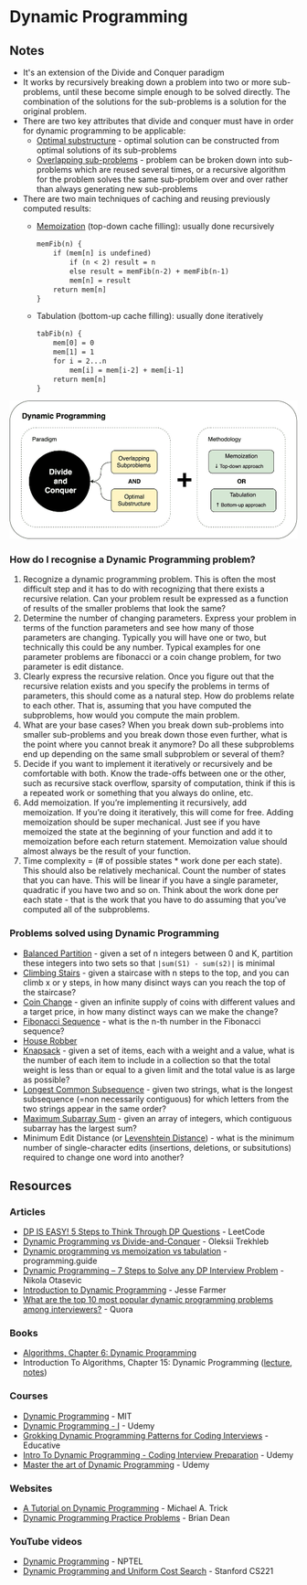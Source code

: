 # Dynamic Programming

## Notes

* It's an extension of the Divide and Conquer paradigm
* It works by recursively breaking down a problem into two or more sub-problems, until these become simple enough to be solved directly. The combination of the solutions for the sub-problems is a solution for the original problem.
* There are two key attributes that divide and conquer must have in order for dynamic programming to be applicable:
  * [Optimal substructure](https://en.wikipedia.org/wiki/Optimal\_substructure) - optimal solution can be constructed from optimal solutions of its sub-problems
  * [Overlapping sub-problems](https://en.wikipedia.org/wiki/Overlapping\_subproblems) - problem can be broken down into sub-problems which are reused several times, or a recursive algorithm for the problem solves the same sub-problem over and over rather than always generating new sub-problems
* There are two main techniques of caching and reusing previously computed results:
  *   [Memoization](https://www.wikiwand.com/en/Memoization) (top-down cache filling): usually done recursively

      ```
      memFib(n) {
          if (mem[n] is undefined)
              if (n < 2) result = n
              else result = memFib(n-2) + memFib(n-1)
              mem[n] = result
          return mem[n]
      }
      ```
  *   Tabulation (bottom-up cache filling): usually done iteratively

      ```
      tabFib(n) {
          mem[0] = 0
          mem[1] = 1
          for i = 2...n
              mem[i] = mem[i-2] + mem[i-1]
          return mem[n]
      }
      ```

![](<../../.gitbook/assets/immagine (4).png>)

### How do I recognise a Dynamic Programming problem?

1. Recognize a dynamic programming problem. This is often the most difficult step and it has to do with recognizing that there exists a recursive relation. Can your problem result be expressed as a function of results of the smaller problems that look the same?
2. Determine the number of changing parameters. Express your problem in terms of the function parameters and see how many of those parameters are changing. Typically you will have one or two, but technically this could be any number. Typical examples for one parameter problems are fibonacci or a coin change problem, for two parameter is edit distance.
3. Clearly express the recursive relation. Once you figure out that the recursive relation exists and you specify the problems in terms of parameters, this should come as a natural step. How do problems relate to each other. That is, assuming that you have computed the subproblems, how would you compute the main problem.
4. What are your base cases? When you break down sub-problems into smaller sub-problems and you break down those even further, what is the point where you cannot break it anymore? Do all these subproblems end up depending on the same small subproblem or several of them?
5. Decide if you want to implement it iteratively or recursively and be comfortable with both. Know the trade-offs between one or the other, such as recursive stack overflow, sparsity of computation, think if this is a repeated work or something that you always do online, etc.
6. Add memoization. If you’re implementing it recursively, add memoization. If you’re doing it iteratively, this will come for free. Adding memoization should be super mechanical. Just see if you have memoized the state at the beginning of your function and add it to memoization before each return statement. Memoization value should almost always be the result of your function.
7. Time complexity = (# of possible states \* work done per each state). This should also be relatively mechanical. Count the number of states that you can have. This will be linear if you have a single parameter, quadratic if you have two and so on. Think about the work done per each state - that is the work that you have to do assuming that you’ve computed all of the subproblems.

### Problems solved using Dynamic Programming

* [Balanced Partition](https://www.wikiwand.com/en/Partition\_problem) - given a set of n integers between 0 and K, partition these integers into two sets so that `|sum(S1) - sum(s2)|` is minimal
* [Climbing Stairs](https://leetcode.com/problems/climbing-stairs/description/) - given a staircase with n steps to the top, and you can climb x or y steps, in how many disinct ways can you reach the top of the staircase?
* [Coin Change](https://www.wikiwand.com/en/Change-making\_problem) - given an infinite supply of coins with different values and a target price, in how many distinct ways can we make the change?
* [Fibonacci Sequence](https://www.wikiwand.com/en/Fibonacci\_number) - what is the n-th number in the Fibonacci sequence?
* [House Robber](https://leetcode.com/problems/house-robber/)
* [Knapsack](https://www.wikiwand.com/en/Knapsack\_problem) - given a set of items, each with a weight and a value, what is the number of each item to include in a collection so that the total weight is less than or equal to a given limit and the total value is as large as possible?
* [Longest Common Subsequence](https://www.wikiwand.com/en/Longest\_common\_subsequence\_problem) - given two strings, what is the longest subsequence (=non necessarily contiguous) for which letters from the two strings appear in the same order?
* [Maximum Subarray Sum](https://www.wikiwand.com/en/Maximum\_subarray\_problem) - given an array of integers, which contiguous subarray has the largest sum?
* Minimum Edit Distance (or [Levenshtein Distance](https://www.wikiwand.com/en/Levenshtein\_distance)) - what is the minimum number of single-character edits (insertions, deletions, or subsitutions) required to change one word into another?

## Resources

### Articles

* [DP IS EASY! 5 Steps to Think Through DP Questions](https://leetcode.com/problems/target-sum/discuss/455024/DP-IS-EASY!-5-Steps-to-Think-Through-DP-Questions.) - LeetCode
* [Dynamic Programming vs Divide-and-Conquer](https://trekhleb.dev/blog/2018/dynamic-programming-vs-divide-and-conquer/) - Oleksii Trekhleb
* [Dynamic programming vs memoization vs tabulation](https://programming.guide/dynamic-programming-vs-memoization-vs-tabulation.html) - programming.guide
* [Dynamic Programming – 7 Steps to Solve any DP Interview Problem](https://dev.to/nikolaotasevic/dynamic-programming--7-steps-to-solve-any-dp-interview-problem-3870) - Nikola Otasevic
* [Introduction to Dynamic Programming](http://20bits.com/article/introduction-to-dynamic-programming) - Jesse Farmer
* [What are the top 10 most popular dynamic programming problems among interviewers?](https://www.quora.com/What-are-the-top-10-most-popular-dynamic-programming-problems-among-interviewers) - Quora

### Books

* [Algorithms, Chapter 6: Dynamic Programming](https://people.eecs.berkeley.edu/\~vazirani/algorithms/chap6.pdf)
* Introduction To Algorithms, Chapter 15: Dynamic Programming ([lecture](https://ocw.mit.edu/courses/electrical-engineering-and-computer-science/6-046j-introduction-to-algorithms-sma-5503-fall-2005/video-lectures/lecture-15-dynamic-programming-longest-common-subsequence/), [notes](https://catonmat.net/mit-introduction-to-algorithms-part-ten))

### Courses

* [Dynamic Programming](https://www.youtube.com/watch?v=OQ5jsbhAv\_M\&list=PLcDimPvbmfT8qAxD6JH\_kmXiQwTNcoK78) - MIT
* [Dynamic Programming - I](https://www.udemy.com/course/dynamic-programming-i/?ranMID=39197\&ranEAID=JVFxdTr9V80\&ranSiteID=JVFxdTr9V80-C3d0CuJRL.3Gl.67I5NPXw\&LSNPUBID=JVFxdTr9V80\&utm\_source=aff-campaign\&utm\_medium=udemyads) - Udemy
* [Grokking Dynamic Programming Patterns for Coding Interviews](https://www.educative.io/courses/grokking-dynamic-programming-patterns-for-coding-interviews) - Educative
* [Intro To Dynamic Programming - Coding Interview Preparation](https://www.udemy.com/course/dynamic-programming/) - Udemy
* [Master the art of Dynamic Programming](https://www.udemy.com/course/master-the-art-of-dynamic-programming/) - Udemy

### Websites

* [A Tutorial on Dynamic Programming](https://mat.gsia.cmu.edu/classes/dynamic/dynamic.html) - Michael A. Trick
* [Dynamic Programming Practice Problems](https://people.cs.clemson.edu/\~bcdean/dp\_practice/) - Brian Dean

### YouTube videos

* [Dynamic Programming](https://www.youtube.com/watch?v=6h6Fi6AQiRM) - NPTEL
* [Dynamic Programming and Uniform Cost Search](https://www.youtube.com/watch?v=aIsgJJYrlXk) - Stanford CS221
